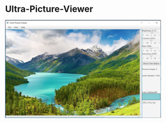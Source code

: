 # Ultra-Picture-Viewer

<img src="https://github.com/Vision-Paudel/Ultra-Picture-Viewer/blob/main/Ultra%20Picture-Viewer%20ver.1.2.png" alt="Image could not be displayed">
